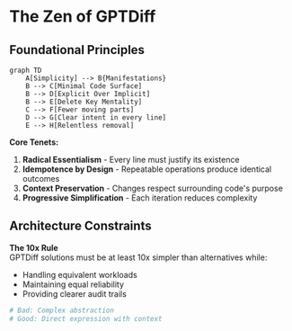 # The Zen of GPTDiff

## Foundational Principles

```mermaid
graph TD
    A[Simplicity] --> B{Manifestations}
    B --> C[Minimal Code Surface]
    B --> D[Explicit Over Implicit]
    B --> E[Delete Key Mentality]
    C --> F[Fewer moving parts]
    D --> G[Clear intent in every line]
    E --> H[Relentless removal]
```

**Core Tenets:**
1. **Radical Essentialism** - Every line must justify its existence
2. **Idempotence by Design** - Repeatable operations produce identical outcomes
3. **Context Preservation** - Changes respect surrounding code's purpose
4. **Progressive Simplification** - Each iteration reduces complexity

## Architecture Constraints

**The 10x Rule**  
GPTDiff solutions must be at least 10x simpler than alternatives while:
- Handling equivalent workloads
- Maintaining equal reliability
- Providing clearer audit trails

```python
# Bad: Complex abstraction
# Good: Direct expression with context
